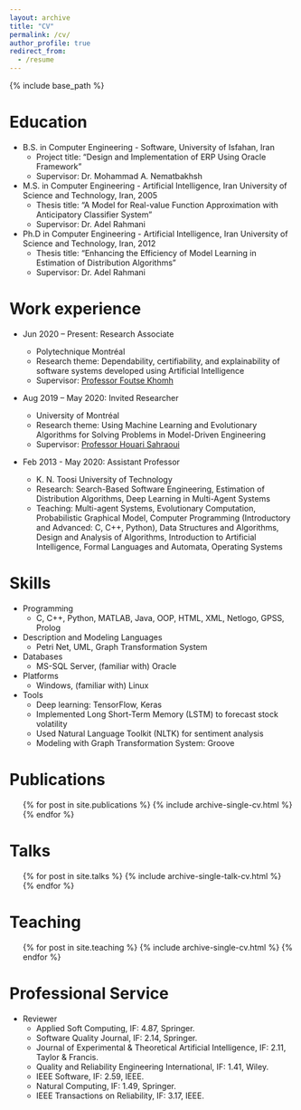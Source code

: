 ```yaml
---
layout: archive
title: "CV"
permalink: /cv/
author_profile: true
redirect_from:
  - /resume
---
```


{% include base_path %}

Education
======
* B.S. in Computer Engineering - Software, University of Isfahan, Iran
  * Project title: “Design and Implementation of ERP Using Oracle Framework”
  * Supervisor: Dr. Mohammad A. Nematbakhsh
* M.S. in Computer Engineering - Artificial Intelligence, Iran University of Science and Technology, Iran, 2005
  * Thesis title: “A Model for Real-value Function Approximation with Anticipatory Classifier System”
  * Supervisor: Dr. Adel Rahmani
* Ph.D in Computer Engineering - Artificial Intelligence, Iran University of Science and Technology, Iran, 2012
  * Thesis title: “Enhancing the Efficiency of Model Learning in Estimation of Distribution Algorithms”
  * Supervisor: Dr. Adel Rahmani

Work experience
======
* Jun 2020 – Present: Research Associate
  * Polytechnique Montréal
  * Research theme: Dependability, certifiability, and explainability of software systems developed using Artificial Intelligence
  * Supervisor: [Professor Foutse Khomh](http://khomh.net/)

* Aug 2019 – May 2020: Invited Researcher
  * University of Montréal
  * Research theme: Using Machine Learning and Evolutionary Algorithms for Solving Problems in Model-Driven Engineering
  * Supervisor: [Professor Houari Sahraoui](http://www.iro.umontreal.ca/~sahraouh/index_eng.html)

* Feb 2013 - May 2020: Assistant Professor
  * K. N. Toosi University of Technology
  * Research: Search-Based Software Engineering, Estimation of Distribution Algorithms, Deep Learning in Multi-Agent Systems
  * Teaching: Multi-agent Systems, Evolutionary Computation, Probabilistic Graphical Model, Computer Programming (Introductory and Advanced: C, C++, Python), Data Structures and Algorithms, Design and Analysis of Algorithms, Introduction to Artificial Intelligence, Formal Languages and Automata, Operating Systems
  
Skills
======
* Programming
  * C, C++, Python, MATLAB, Java, OOP, HTML, XML, Netlogo, GPSS, Prolog
* Description and Modeling Languages
  * Petri Net, UML, Graph Transformation System
* Databases
  * MS-SQL Server, (familiar with) Oracle
* Platforms
  * Windows, (familiar with) Linux
* Tools
  * Deep learning: TensorFlow, Keras
  * Implemented Long Short-Term Memory (LSTM) to forecast stock volatility
  * Used Natural Language Toolkit (NLTK) for sentiment analysis
  * Modeling with Graph Transformation System: Groove

Publications
======
  <ul>{% for post in site.publications %}
    {% include archive-single-cv.html %}
  {% endfor %}</ul>
  
Talks
======
  <ul>{% for post in site.talks %}
    {% include archive-single-talk-cv.html %}
  {% endfor %}</ul>
  
Teaching
======
  <ul>{% for post in site.teaching %}
    {% include archive-single-cv.html %}
  {% endfor %}</ul>
  
Professional Service
======
* Reviewer
  * Applied Soft Computing, IF: 4.87, Springer.
  * Software Quality Journal, IF: 2.14, Springer.
  * Journal of Experimental & Theoretical Artificial Intelligence, IF: 2.11, Taylor & Francis.
  * Quality and Reliability Engineering International, IF: 1.41, Wiley.
  * IEEE Software, IF: 2.59, IEEE.
  * Natural Computing, IF: 1.49, Springer. 
  * IEEE Transactions on Reliability, IF: 3.17, IEEE.
